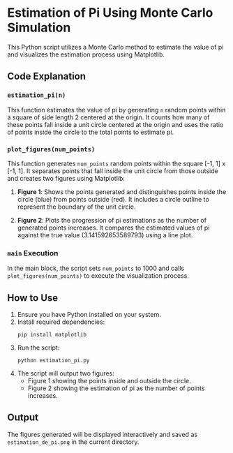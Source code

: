 # Estimation of Pi Using Monte Carlo Simulation

This Python script utilizes a Monte Carlo method to estimate the value of pi and visualizes the estimation process using Matplotlib.

## Code Explanation

### `estimation_pi(n)`

This function estimates the value of pi by generating `n` random points within a square of side length 2 centered at the origin. It counts how many of these points fall inside a unit circle centered at the origin and uses the ratio of points inside the circle to the total points to estimate pi.

### `plot_figures(num_points)`

This function generates `num_points` random points within the square [-1, 1] x [-1, 1]. It separates points that fall inside the unit circle from those outside and creates two figures using Matplotlib:

1. **Figure 1**: Shows the points generated and distinguishes points inside the circle (blue) from points outside (red). It includes a circle outline to represent the boundary of the unit circle.

2. **Figure 2**: Plots the progression of pi estimations as the number of generated points increases. It compares the estimated values of pi against the true value (3.141592653589793) using a line plot.

### `main` Execution

In the main block, the script sets `num_points` to 1000 and calls `plot_figures(num_points)` to execute the visualization process.

## How to Use

1. Ensure you have Python installed on your system.
2. Install required dependencies:
   ```
   pip install matplotlib
   ```
3. Run the script:
   ```
   python estimation_pi.py
   ```
4. The script will output two figures:
   - Figure 1 showing the points inside and outside the circle.
   - Figure 2 showing the estimation of pi as the number of points increases.

## Output

The figures generated will be displayed interactively and saved as `estimation_de_pi.png` in the current directory.
